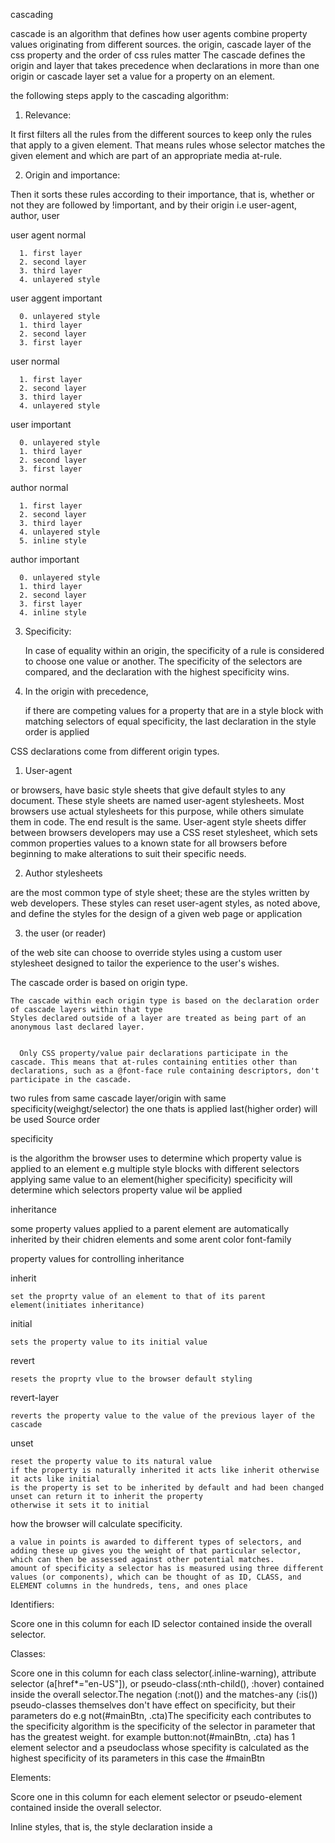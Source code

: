 cascading

  cascade is an algorithm that defines how user agents combine property values originating from different sources.
  the origin, cascade layer of the css property and the order of css rules matter
  The cascade defines the origin and layer that takes precedence when declarations in more than one origin or cascade layer set a value for a property on an element.


the following steps apply to the cascading algorithm:


1. Relevance:

  It first filters all the rules from the different sources to keep only the rules that apply to a given element. That means rules whose selector matches the given element and which are part of an appropriate media at-rule.


2. Origin and importance: 

  Then it sorts these rules according to their importance, that is, whether or not they are followed by !important, and by their origin i.e user-agent, author, user


  user agent normal

      1. first layer
      2. second layer
      3. third layer
      4. unlayered style

  user aggent important

      0. unlayered style
      1. third layer
      2. second layer
      3. first layer
      
  user normal

      1. first layer
      2. second layer
      3. third layer
      4. unlayered style

  user important

      0. unlayered style
      1. third layer
      2. second layer
      3. first layer

  author normal

      1. first layer
      2. second layer
      3. third layer
      4. unlayered style
      5. inline style

  author important

      0. unlayered style
      1. third layer
      2. second layer
      3. first layer
      4. inline style


3. Specificity:

    In case of equality within an origin, the specificity of a rule is considered to choose one value or another. The specificity of the selectors are compared, and the declaration with the highest specificity wins.

4.  In the origin with precedence,

     if there are competing values for a property that are in a style block with matching selectors of equal specificity, the last declaration in the style order is applied


CSS declarations come from different origin types.

1. User-agent

  or browsers, have basic style sheets that give default styles to any document. These style sheets are named user-agent stylesheets. Most browsers use actual stylesheets for this purpose, while others simulate them in code. The end result is the same.
  User-agent style sheets differ between browsers developers may use a CSS reset stylesheet, which sets common properties values to a known state for all browsers before beginning to make alterations to suit their specific needs.

2. Author stylesheets 

  are the most common type of style sheet; these are the styles written by web developers. These styles can reset user-agent styles, as noted above, and define the styles for the design of a given web page or application

3. the user (or reader) 

  of the web site can choose to override styles using a custom user stylesheet designed to tailor the experience to the user's wishes. 

  The cascade order is based on origin type. 

    The cascade within each origin type is based on the declaration order of cascade layers within that type
    Styles declared outside of a layer are treated as being part of an anonymous last declared layer.


      Only CSS property/value pair declarations participate in the cascade. This means that at-rules containing entities other than declarations, such as a @font-face rule containing descriptors, don't participate in the cascade.




two rules from same cascade layer/origin with same specificity(weighgt/selector) the one thats is applied last(higher order) will be used
Source order

specificity

  is the algorithm the browser uses to determine which property value is applied to an element
  e.g multiple style blocks with different selectors applying same value to an element(higher specificity)
  specificity will determine which selectors property value wil be applied 


inheritance

  some property values applied to a parent element are automatically inherited by their chidren elements and some arent 
  color font-family


property values for controlling inheritance 

  inherit

    set the proprty value of an element to that of its parent element(initiates inheritance)
  initial

    sets the property value to its initial value

  revert

    resets the proprty vlue to the browser default styling

  revert-layer

    reverts the property value to the value of the previous layer of the cascade

  unset

    reset the property value to its natural value
    if the property is naturally inherited it acts like inherit otherwise it acts like initial
    is the property is set to be inherited by default and had been changed  unset can return it to inherit the property
    otherwise it sets it to initial


 how the browser will calculate specificity.

    a value in points is awarded to different types of selectors, and adding these up gives you the weight of that particular selector, which can then be assessed against other potential matches.
    amount of specificity a selector has is measured using three different values (or components), which can be thought of as ID, CLASS, and ELEMENT columns in the hundreds, tens, and ones place


Identifiers: 
  
  Score one in this column for each ID selector contained inside the overall selector.


Classes: 

  Score one in this column for each class selector(.inline-warning), attribute selector (a[href*="en-US"]), or pseudo-class(:nth-child(), :hover) contained inside the overall selector.The negation (:not()) and the matches-any (:is()) pseudo-classes themselves don't have effect on specificity, but their parameters do e.g not(#mainBtn, .cta)The specificity each contributes to the specificity algorithm is the specificity of the selector in parameter that has the greatest weight. for example button:not(#mainBtn, .cta)
  has 1 element selector and a pseudoclass whose specifity is calculated as the highest specificity of its parameters in this case the 
  #mainBtn


Elements: 

  Score one in this column for each element selector or pseudo-element contained inside the overall selector.
  
  Inline styles, that is, the style declaration inside a <style> attribute take precedence over all normal styles, no matter the specificity.

    There are three factors to consider, listed here in increasing order of importance. Later ones overrule earlier ones

      Source order

      Specificity
      
      Importance


The effect of CSS location

  it is important to note that the precedence of a CSS declaration depends on what stylesheet and cascade layer it is specified in.
  possible for users to set custom stylesheets to override the developer's styles
  declare developer styles in cascade layers
  you can make non-layered styles override styles declared in layers
  you can make styles declared in later layers override styles from earlier declared layers
  you can import the external stylesheet into a cascade layer so that all of your styles easily override the imported styles without worrying about third-party selector specificity.


Order of overriding declarations

  1. Declarations in user agent style sheets (e.g. the browser's default styles, used when no other styling is set).
  2. Declarations in user stylesheets  (custom styles set by a user).
  3. Declarations in author stylesheets (these are the styles set by us, the web developers).
  4. Important declarations in author style sheets
  5. Important declarations in user style sheets
  6. Important declarations in user agent style sheets



      When you declare CSS in cascade layers, the order of precedence is determined by the order in which the layers are declared
      CSS styles declared outside of any layer are combined together, in the order in which those styles are declared, into an unnamed layer, as if it were the last declared layer.
      later layers take precedence over earlier defined layers except for the important declarations, which take precedence over all other declarations.

      When you have multiple style blocks in different layers providing competing values for a property on a single element
      the layer in which the styles are declared determine the precedence
      Specifity between layers doesn't matter, but specificity within a single layer still does.

    Precedence Order,	Style Origin,	Importance

        user-agent - first declared layer	normal
        user-agent - last declared layer
        user-agent - unlayered styles

   
        user - first declared layer	normal
        user - last declared layer
        user - unlayered styles

        author - first declared layer	normal
        author - last declared layer
        author - unlayered styles
        inline style

        animations	

        author - unlayered styles	!important
        author - last declared layer
        author - first declared layer
        inline style

        user - unlayered styles	!important
        user - last declared layer
        user - first declared styles

        user-agent - unlayered styles	!important
        user-agent - last declared layer
        user-agent - first declared styles

    	  transitions	


Resetting styles

  After your content has finished altering styles, it may find itself in a situation where it needs to restore them to a known state. This may happen in cases of animations, theme changes, and so forth.The CSS property all lets you quickly set (almost) everything in CSS back to a known state.

    all lets you opt to immediately restore all properties to:

      1. initial (default) state 
      2. a specific origin (the user-agent stylesheet, the author stylesheet, or the user stylesheet unset
      3. the state inherited from the previous level of the cascade  revert layer

    Important styles declared outside of any cascade layer have lower precedence than those declared as part of a layer



SELECTORS

  ID 

  CLASSES

  TYPE/ELEMENTS

  PSEUDO-CLASSES selects elements that are in a specific state,

  PSEUDO-ELEMENTS style part of an element other than the element itself

  universal selector *


      article :first-child selects all the first children of the article element

      article:first-child selects any article element that is the first child of its parent

  Child combinator >

    It matches only those elements matched by the second selector that are the direct children of elements matched by the first
    Descendant elements further down the hierarchy don't match
    article > p selects all the paragraphs that are direct children of the article element

  Descendant combinator (" ")

    typically represented by a single space (" ") character
    two selectors such that elements matched by the second selector are selected if they have an ancestor (parent, parent's parent, parent's parent's parent, etc) element matching the first selector.
    article p selects all the paragraphs that are descendants of the article element 
    Selectors that utilize a descendant combinator are called descendant selectors.


  Adjacent sibling combinator

    The adjacent sibling selector (+) is placed between two CSS selectors. 
    It matches only those elements matched by the second selector that are <i>the next sibling</i> (immediately preceded) element of the first selector. they have to be directly adjacent to each other.
    p + img

  General sibling combinator

    select siblings of an element even if they are not directly adjacent to the element itself.
    article ~ p selects all the incidences of p that are  that come anywhere after img element and may not be immediate siblings
    the ~ combinator is used to select siblings of an element, even if they are not directly adjacent to the element itself.


      trageting classes on particluar elements use the type.class notation



  targeting elements by attribute

    li[class] selects all the list items that have the class attribute
    li[class="a"] selects all the list items that have the class attribute set to "a" and no other clases
    li[class~="a"] selects all the list items that have the class attribute set to "a" or another space-separated  class "b" and no other classes


  Substring matching selectors

    li[class^="box-"] selects all the list items that have the class attribute set to a value that starts with "box-"
    li[class$="-box"] selects all the list items that have the class attribute set to a value that ends with "-box"
    li[class*="-box"] selects all the list items that have the class attribute set to a value that contains "-box" anywhere in the value

      Element indices are 1-based.









The box model

Everything in CSS has a box around.

two types of boxes

  1. block box
  2. inline box

TYPES OF DISPLAY

  OUTER DISPLAY TYPE - BLOCK, INLINE

  INNER DISPLAY TYPE - flex, inline-flex, inline-block, block-inline, inline-block, none


block box

  The box will break onto a new line.
  The width and height properties are respected.
  Padding, margin and border will cause other elements to be pushed away from the box
  The box will extend in the inline direction to fill the space available in its container. In most cases, the box will become as wide as its container, filling up 100% of the space available.

inline box

  The box will not break onto a new line.
  The width and height properties will not apply
  Vertical padding, margins, and borders will apply but will not cause other inline boxes to move away from the box.
  Horizontal padding, margins, and borders will apply and will cause other inline boxes to move away from the box.
  Some HTML elements, such as <a>, <span>, <em> and <strong> use inline as their outer display type by default.

CSS box model

  how the different parts of a box — margin, border, padding, and content — work together to create a box that you can see on a page
  Content box: The area where your content is displayed; size it using properties like inline-size and block-size or width and height.
  Padding box: The padding sits around the content as white space; size it using padding and related properties.
  Border box: The border box wraps the content and any padding; size it using border and related properties.
  Margin box: The margin is the outermost layer, wrapping the content, padding, and border as whitespace between this box and other elements; size it using margin and related properties.


The standard CSS box model

  Any padding and border is added to the content box width to get the full width occupied by the box.
  the margin is not counted towards the actual size of the box — sure, it affects the total space that the box will take up on the page, but only the space outside the box.
    .box {
      box-sizing: content-box;
    }

The alternative CSS box 

  any width is the width of the visible box on the page.The content area width is that width minus the width for the padding and border.
  No need to add up the border and padding to get the real size of the box.


    html {
      box-sizing: border-box;
    }
    *, *::before, *::after {
      box-sizing: inherit;
    }



Margin

  The margin is an invisible space around your box. It pushes other elements away from the box.
  Margins can have positive or negative values. Setting a negative margin on one side of your box can cause it to overlap other things on the page.

Margin collapsing

  The top and bottom margins of blocks are sometimes combined (collapsed) into a single margin whose size is the largest of the individual margins (or just one of them, if they are equal), 


  two elements whose margins touch have positive or negative margins:
    1. Two positive margins will combine to become one margin. Its size will be equal to the largest individual margin.
    2. Two negative margins will combine to become one margin. Its size will be equal to the smallest individual margin. the one closest to zero
    3. If one margin is negative, its value will be subtracted from the total.


Margin collapsing occurs in three basic cases:

  Adjacent siblings

    The margins of adjacent siblings are collapsed into a single margin.
  No content separating parent and descendants
    The margins of the parent and descendants are collapsed into a single margin.
    If there is no border, padding, inline part The collapsed margin ends up outside the parent.
  Empty blocks
  If there is no border, padding, inline content, height, or min-height to separate a block's margin-top from its margin-bottom, then its top and bottom margins collapse.




Borders

    The border is drawn between the margin and the padding of a box. If you are using the standard box model, the size of the border is added to the width and height of the box. If you are using the alternative box model then the size of the border makes the content box smaller as it takes up some of that available width and height.





Padding

  The padding sits between the border and the content area and is used to push the content away from the border. Unlike margins, you cannot have a negative padding. Any background applied to your element will display behind the padding.


display: inline-block

  special value of display, which provides a middle ground between inline and block
  use it if you do not want an item to break onto a new line but you want its height and width to be respected
  unlike inline
  The width and height properties are respected.
    padding, margin, and border will cause other elements to be pushed away from the box.
    It does not, however, break onto a new line,

      for example a span with a width height padding and border appllied to it
      the height and width are ignored
      the vertical margin padding and border apply but do not make the sorrounding items respect the width and height of the span
      the horizontal margin padding and border apply and make the surrounding items respect horizontal space
      if you add inline block the item doesnt break to ane wline but its vertical boder margin and padding apply and make the surrounding items respect the height of the span

      when padding of an inline element appears to overlap the border of the parent block set the display of the element to inline-blockso that its vertical space is respected

  <img  href="https://developer.mozilla.org/en-US/docs/Learn/CSS/Building_blocks/The_box_model/box-model-devtools.png"/>


  A writing mode in CSS refers to whether the text is running horizontally or vertically. The writing-mode  property lets us switch from one writing mode to another.

  writing-mode: horizontal-tb

    a writing mode that is written horizontally and block direction from the top of the page to the bottom of the page. 
    block-top to bottom inline block-left to right

  writing-mode: vertical-lr

    this is a writing mode that is written vertically and block direction is from left to right. 
    block-left to right inline block-top to bottom
  writing-mode: vertical-rl

    this is a writing mode that is written vertically and  block flows from right to left.
    block-right to left inline top to bottom



    When we switch the writing mode, we are changing which direction is block and which is inline.

      In a horizontal-tb writing mode the block direction runs from top to bottom;
      In a vertical-lr writing mode the block direction runs from left to right;
      In a vertical-rl writing mode the block direction runs from right to left.

  block dimension is always the direction blocks are displayed on the page in the writing mode in use
  inline dimension is always the direction a sentence flows.
      ![alt text](https://developer.mozilla.org/en-US/docs/Learn/CSS/Building_blocks/Handling_different_text_directions/horizontal-tb.png)

Logical properties and values (flow relative versions of the physical properties)

  two boxes again — one with a horizontal-tb writing mode and one with vertical-rl. I have given both of these boxes a width. You can see that when the box is in the vertical writing mode, it still has a width, and this is causing the text to overflow.
  When we're in a vertical writing mode we want the box to expand in the block dimension just like it does in the horizontal mode
  CSS has recently developed a set of mapped properties. These essentially replace physical properties — things like width and height — with logical, or flow relative versions.
  The property mapped to width when in a horizontal writing mode is called inline-size  it refers to the size in the inline dimension
  The property for height is named block-size and is the size in the block dimension.
  margin-block-start and margin-block-end are the margins in the block dimension. top to bottom
  margin-inline-start and margin-inline-end are the margins in the inline dimension. left to right
  padding-block-start and padding-block-end are the paddings in the block dimension. top to bottom
  padding-inline-start and padding-inline-end are the paddings in the inline dimension. left to right

  margin-block-start — this will always refer to the margin at the start of the block dimension.
  margin-block-end — this will always refer to the margin at the end of the block dimension.
  margin-inline-start — this will always refer to the margin at the start of the inline dimension.
  margin-inline-end — this will always refer to the margin at the end of the inline dimension.

  top - block-start
  bottom - block-end
  left - inline-start
  right - inline-end


  Block Formatting Context

  when you use a value of overflow such as scroll or auto, you create a Block Formatting Context
  The content of the box that you have changed the value of overflow for acquires a self-contained layout. Content outside the container cannot poke into the container, and nothing can poke out of that container into the surrounding layout. This enables scrolling behavior


CSS values and units

  Lengths

    The numeric type you will come across most frequently is <length>. For example, 10px (pixels) or 30em. There are two types of lengths used in CSS — relative and absolute.
    Absolute length units

      they are not relative to anything else, and are generally considered to always be the same size.
          Unit	Name	Equivalent to
          cm	Centimeters	1cm = 37.8px = 25.2/64in
          mm	Millimeters	1mm = 1/10th of 1cm
          Q	Quarter-millimeters	1Q = 1/40th of 1cm
          in	Inches	1in = 2.54cm = 96px
          pc	Picas	1pc = 1/6th of 1in
          pt	Points	1pt = 1/72nd of 1in
          px	Pixels	1px = 1/96th of 1in
      
      Relative length units

      are relative to something else, perhaps the size of the parent element's font, or the size of the viewport.
          Unit	Relative to
          em	Font size of the parent, in the case of typographical properties like font-size, and font size of the element itself, in the case of other properties like width
          ex	x-height of the element's font.
          ch	The advance measure (width) of the glyph "0" of the element's font.
          rem	The root element's font size.
          lh	Line height of the element.
          rlh	Line height of the root element. When used on the font-size or line-height properties of the root element, it refers to the properties' initial value.
          vw	1% of the viewport's width.
          vh	1% of the viewport's height.
          vmin	1% of the viewport's smaller dimension.
          vmax	1% of the viewport's larger dimension.
          vb	1% of the size of the initial containing block in the direction of the root element's block axis.
          vi	1% of the size of the initial containing block in the direction of the root element's inline axis


ems and rems

     the em unit means "my parent element's font-size" in the case of typography. The <li> elements inside a <ul> parent with a font-size of 1.3ems take their sizing from their parent (1.3 x parentfontsize). So each successive level of nesting gets progressively larger, as each has its font size set to 1.3em — 1.3 times its parent's font size.
     
     rem unit means "The root element's font-size" (rem stands for "root em"). The <li> elements inside the <ul> with a font-size of 1.3 rem and html root of 16px take their sizing from the root element (<html> i.e 16px x 1.3). This means that each successive level of nesting does not keep getting larger.
   
Percentages

    percentages is that they are always set relative to some other value
    if you set an element's font-size as a percentage, it will be a percentage of the font-size of the element's parent.
    If you use a percentage for a width value, it will be a percentage of the width of the parent.


Color
    The standard color system available in modern computers supports 24-bit colors which allows the display of about 16.7 million distinct colors via a combination of different red, green and blue channels with 256 different values per channel (256 x 256 x 256 = 16,777,216)

    Hexadecimal RGB values

        Each pair of values represents one of the channels — red, green and blue
        each hexa color value  can take one of 16 values between 0 and f (which represents 15) that total up to 256

        0, 1, 2, 3, 4, 5, 6, 7, 8, 9, a, b, c, d, e, f
        256 156 0
        #ff9c00



Functions

  calc()
  
     using calc() to make the box 20% + 100px wide.The 20% is calculated from the width of the parent container
